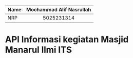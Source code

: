 | Name | Mochammad Alif Nasrullah |
| :--- | :----------------------: |
| NRP  |        5025231314        |

# API Informasi kegiatan Masjid Manarul Ilmi ITS

